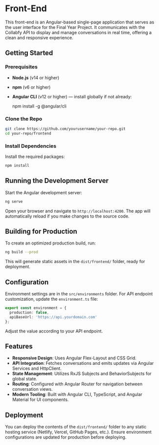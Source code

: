 # Front-End

This front-end is an Angular-based single-page application that serves as the user interface for the Final Year Project. It communicates with the Collabfy API to display and manage conversations in real time, offering a clean and responsive experience.

## Getting Started

### Prerequisites

- **Node.js** (v14 or higher)
- **npm** (v6 or higher)
- **Angular CLI** (v12 or higher) — install globally if not already:

    npm install -g @angular/cli

### Clone the Repo

```bash
git clone https://github.com/yourusername/your-repo.git
cd your-repo/frontend
```

### Install Dependencies

Install the required packages:

```bash
npm install
```

## Running the Development Server

Start the Angular development server:

```bash
ng serve
```

Open your browser and navigate to `http://localhost:4200`. The app will automatically reload if you make changes to the source code.

## Building for Production

To create an optimized production build, run:

```bash
ng build --prod
```

This will generate static assets in the `dist/frontend/` folder, ready for deployment.

## Configuration

Environment settings are in the `src/environments` folder. For API endpoint customization, update the `environment.ts` file:

```ts
export const environment = {
  production: false,
  apiBaseUrl: 'https://api.yourdomain.com'
};
```

Adjust the value according to your API endpoint.

## Features

- **Responsive Design**: Uses Angular Flex-Layout and CSS Grid.
- **API Integration**: Fetches conversations and emits updates via Angular Services and HttpClient.
- **State Management**: Utilizes RxJS Subjects and BehaviorSubjects for global state.
- **Routing**: Configured with Angular Router for navigation between conversation views.
- **Modern Tooling**: Built with Angular CLI, TypeScript, and Angular Material for UI components.

## Deployment

You can deploy the contents of the `dist/frontend/` folder to any static hosting service (Netlify, Vercel, GitHub Pages, etc.). Ensure environment configurations are updated for production before deploying.
